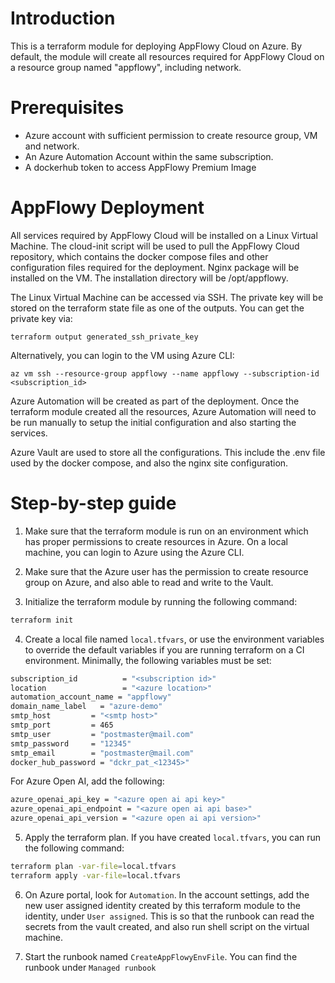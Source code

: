 # Introduction
This is a terraform module for deploying AppFlowy Cloud on Azure. By default, the module will create all resources required for AppFlowy Cloud on a resource group named "appflowy", including network.

# Prerequisites
- Azure account with sufficient permission to create resource group, VM and network.
- An Azure Automation Account within the same subscription.
- A dockerhub token to access AppFlowy Premium Image

# AppFlowy Deployment
All services required by AppFlowy Cloud will be installed on a Linux Virtual Machine. The cloud-init script will be used to pull the AppFlowy Cloud repository, which contains the docker compose files and other configuration files required for the deployment. Nginx package will be installed on the VM. The installation directory will be /opt/appflowy.

The Linux Virtual Machine can be accessed via SSH. The private key will be stored on the terraform state file as one of the outputs. You can get the private key via:
```
terraform output generated_ssh_private_key
```
Alternatively, you can login to the VM using Azure CLI:
```
az vm ssh --resource-group appflowy --name appflowy --subscription-id <subscription_id>
```

Azure Automation will be created as part of the deployment. Once the terraform module created all the resources, Azure Automation will need to be run manually to setup the initial configuration and also starting the services.

Azure Vault are used to store all the configurations. This include the .env file used by the docker compose, and also the nginx site configuration.

# Step-by-step guide
1. Make sure that the terraform module is run on an environment which has proper permissions to create resources in Azure. On a local machine, you can login to Azure using the Azure CLI.

2. Make sure that the Azure user has the permission to create resource group on Azure, and also able to read and write to the Vault.

3. Initialize the terraform module by running the following command:

  ```bash
  terraform init
  ```

4. Create a local file named `local.tfvars`, or use the environment variables to override the default variables if you are running terraform on a CI environment. Minimally, the following variables must be set:

  ```bash
  subscription_id          = "<subscription id>"
  location                 = "<azure location>"
  automation_account_name = "appflowy"
  domain_name_label   = "azure-demo"
  smtp_host         = "<smtp host>"
  smtp_port         = 465
  smtp_user         = "postmaster@mail.com"
  smtp_password     = "12345"
  smtp_email        = "postmaster@mail.com"
  docker_hub_password = "dckr_pat_<12345>"
  ```

  For Azure Open AI, add the following:

  ```bash
  azure_openai_api_key = "<azure open ai api key>"
  azure_openai_api_endpoint = "<azure open ai api base>"
  azure_openai_api_version = "<azure open ai api version>"
  ```

5. Apply the terraform plan. If you have created `local.tfvars`, you can run the following command:

  ```bash
  terraform plan -var-file=local.tfvars
  terraform apply -var-file=local.tfvars
  ```

6. On Azure portal, look for `Automation`. In the account settings, add the new user assigned identity created by this terraform module to the identity, under `User assigned`. This is so that the runbook can read the secrets from the vault created, and also run shell script on the virtual machine.

7. Start the runbook named `CreateAppFlowyEnvFile`. You can find the runbook under `Managed runbook`
